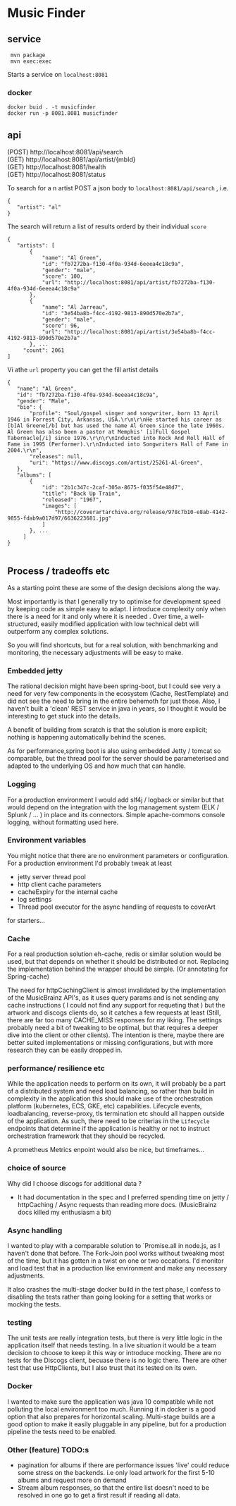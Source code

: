 # Music Finder #


## service 
```
 mvn package
 mvn exec:exec

```
Starts a service on `localhost:8081`

 ### docker
 ```
docker buid . -t musicfinder
docker run -p 8081.8081 musicfinder
```

 ##  api
 
(POST) http://localhost:8081/api/search  
(GET)  http://localhost:8081/api/artist/{mbId}  
(GET)  http://localhost:8081/health  
(GET)  http://localhost:8081/status    
     
To search for a n artist POST a json body to `localhost:8081/api/search` , i.e.
 
 ```
{
	"artist": "al"
}

``` 

The search will return a list of results orderd by their individual `score` 

 ```
{
    "artists": [
        {
            "name": "Al Green",
            "id": "fb7272ba-f130-4f0a-934d-6eeea4c18c9a",
            "gender": "male",
            "score": 100,
            "url": "http://localhost:8081/api/artist/fb7272ba-f130-4f0a-934d-6eeea4c18c9a"
        },
        {
            "name": "Al Jarreau",
            "id": "3e54ba8b-f4cc-4192-9813-890d570e2b7a",
            "gender": "male",
            "score": 96,
            "url": "http://localhost:8081/api/artist/3e54ba8b-f4cc-4192-9813-890d570e2b7a"
        }, ...
      "count": 2061
]

```
 
 Vi athe  `url` property you can get the fill artist details
 
 ```
{
    "name": "Al Green",
    "id": "fb7272ba-f130-4f0a-934d-6eeea4c18c9a",
    "gender": "Male",
    "bio": {
        "profile": "Soul/gospel singer and songwriter, born 13 April 1946 in Forrest City, Arkansas, USA.\r\n\r\nHe started his career as [b]Al Greene[/b] but has used the name Al Green since the late 1960s. Al Green has also been a pastor at Memphis' [i]Full Gospel Tabernacle[/i] since 1976.\r\n\r\nInducted into Rock And Roll Hall of Fame in 1995 (Performer).\r\nInducted into Songwriters Hall of Fame in 2004.\r\n",
        "releases": null,
        "uri": "https://www.discogs.com/artist/25261-Al-Green",
    },
    "albums": [
        {
            "id": "2b1c347c-2caf-305a-8675-f035f54e48d7",
            "title": "Back Up Train",
            "released": "1967",
            "images": [
                "http://coverartarchive.org/release/978c7b10-e8ab-4142-9855-fdab9a017d97/6636223681.jpg"
            ]
        }, ... 
      ]
}  
    
```

 
 


## Process / tradeoffs etc
As a starting point these are some of the design decisions along the way. 

Most importantly is that I generally try to optimise for development speed by keeping code as simple easy to adapt. I introduce complexity only when there is a need for it and only where it is needed .
Over time, a well-structured, easily modified application with low technical debt will outperform any complex solutions.

So you will find shortcuts, but for a real solution, with benchmarking and monitoring, the necessary adjustments will be easy to make.


### Embedded jetty
The rational decision might  have been spring-boot, but I could see very a need for very few components in the ecosystem (Cache, RestTemplate) and did not see the need to bring in the entire behemoth fpr just those.
Also, I haven't built a 'clean' REST service in java in years, so I thought it would be interesting to get stuck into the details.

A benefit of building from scratch is that the solution is more explicit; nothing is happening automatically behind the scenes.

As for performance,spring boot is also using embedded Jetty / tomcat so comparable, but the thread pool for the server should be parameterised and adapted to the underlying OS and how much that can handle.

### Logging
For a production environment I would add  slf4j / logback or similar but that would depend on the integration with the log management system (ELK / Splunk / ... ) in place and its connectors.
Simple apache-commons console logging, without formatting used here.

### Environment variables 
You might notice that there are no environment parameters or configuration. For a production environment I'd probably tweak at least 
* jetty server thread pool
* http client cache parameters
* cacheExpiry for the internal cache
* log settings
* Thread pool executor for the async handling of requests to coverArt 

for starters...

### Cache
For a real production solution eh-cache, redis or similar solution would be used, but that depends on whether it should be distributed or not.
Replacing the implementation behind the wrapper should be simple. (Or annotating for Spring-cache)

The need for httpCachingClient is almost invalidated by the implementation of the MusicBrainz API's, as it uses query params and is not sending any cache instructions  ( I could not find any support for requeting that )
but the artwork and discogs clients do, so it catches a few requests at least (Still, there are far too many CACHE_MISS responses for my liking. The settings probably need a bit of tweaking to be optimal, but that requires a deeper dive into the client or other clients). 
The intention is there, maybe there are better suited implementations or missing configurations, but with more research they can be easily dropped in.


### performance/ resilience etc

While the application needs to perform on its own, it will probably be a part of a distributed system and need load balancing, so rather than build in complexity in the application this should make use of 
the orchestration platform (kubernetes, ECS, GKE, etc)  capabilities. Lifecycle events, loadbalancing, reverse-proxy, tls termination etc should all happen outside of the application. 
As such, there need to be criterias in the `Lifecycle` endpoints that determine if the application is healthy or not to instruct orchestration framework that they should  be recycled.

A prometheus Metrics enpoint would also be nice, but timeframes...

### choice of source
Why did I choose discogs for additional data ? 
 - It had documentation in the spec and I preferred spending time on jetty / httpCaching / Async requests than reading more docs. (MusicBrainz docs killed my enthusiasm a bit)

### Async handling

I wanted to play with a comparable solution to `Promise.all in node.js, as I haven't done that before. The Fork-Join pool works without tweaking most of the time, but it has gotten in a twist on one or two occations.
I'd monitor and load test that in a production like environment and make any necessary adjustments.

It also crashes the multi-stage docker build in the test phase, I confess to disabling the tests rather than going looking for a setting that works or mocking the tests.
 
### testing
The unit tests are really integration tests, but there is very little logic in the application itself that needs testing. In a live situation it would be a team decision to choose to keep it this way or introduce mocking.
There are no tests for the Discogs client, becuase there is no logic there. There are other test that use HttpClients, but I also trust that its tested on its own.

### Docker
I wanted to make sure the application was java 10 compatible while not polluting the local environment too much. Running it in docker is a good option that also prepares for horizontal scaling.
Multi-stage builds are a good option to make it easily pluggable in any pipeline, but for a production pipeline the tests need to be enabled.

 
### Other (feature) TODO:s

* pagination for albums if there are performance issues 'live' could reduce some stress on the backends. i.e only load artwork for the first 5-10 albums and request more on demand
* Stream album responses, so that the entire list doesn't need to be resolved in one go to get a first result if reading all data.
